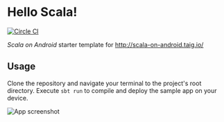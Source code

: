# Hello Scala!

[![Circle CI](https://circleci.com/gh/Taig/hello-scala/tree/master.svg?style=shield)](https://circleci.com/gh/Taig/hello-scala/tree/master)

*Scala on Android* starter template for http://scala-on-android.taig.io/

## Usage

Clone the repository and navigate your terminal to the project's root directory. Execute `sbt run` to compile and deploy the sample app on your device.

![App screenshot](http://taig.io/hello-scala/screenshot.png)